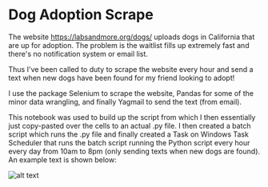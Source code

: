 # Dog Adoption Scrape

The website https://labsandmore.org/dogs/ uploads dogs in California that are up for adoption. The problem is the waitlist fills up extremely fast and there's no notification system or email list.

Thus I've been called to duty to scrape the website every hour and send a text when new dogs have been found for my friend looking to adopt!

I use the package Selenium to scrape the website, Pandas for some of the minor data wrangling, and finally Yagmail to send the text (from email).

This notebook was used to build up the script from which I then essentially just copy-pasted over the cells to an actual .py file. I then created a batch script which runs the .py file and finally created a Task on Windows Task Scheduler that runs the batch script running the Python script every hour every day from 10am to 8pm (only sending texts when new dogs are found). An example text is shown below:

![alt text](https://i.ibb.co/HC9BFMk/Text-Screenshot.png)
